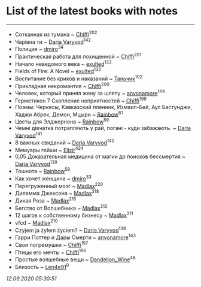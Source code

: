 # List of the latest books with notes
---

* Сотканная из тумана ~ [Chiffi](users/105/105831994080785626680-google)<sup>202</sup>
* Чарівна ти ~ [Daria Varyvod](users/829/829893410524253-facebook)<sup>142</sup>
* Полиция ~ [dmiro](users/571/5714115-vkontakte)<sup>34</sup>
* Практическая работа для похищенной ~ [Chiffi](users/105/105831994080785626680-google)<sup>201</sup>
* Начало неведомого века ~ [exulted](users/100/100599204551896265722-google)<sup>133</sup>
* Fields of Fire: A Novel ~ [exulted](users/100/100599204551896265722-google)<sup>132</sup>
* Воспитание без криков и наказаний ~ [Таньчик](users/209/2096581563762610-facebook)<sup>102</sup>
* Прикладная некромантия ~ [Chiffi](users/105/105831994080785626680-google)<sup>200</sup>
* Человек, который принял жену за шляпу ~ [anvonamore](users/595/5957175-vkontakte)<sup>144</sup>
* Герметикон 7 Скопление неприятностей ~ [Chiffi](users/105/105831994080785626680-google)<sup>199</sup>
* Поэмы: Черкесы, Кавказский пленник, Измаил-Бей, Аул Бастунджи, Хаджи Абрек, Демон, Мцыри ~ [Rainbow](users/109/109787328219839805802-google)<sup>61</sup>
* Цветы для Элджернона ~ [Rainbow](users/109/109787328219839805802-google)<sup>59</sup>
* Чемні дівчатка потрапляють у рай, погані - куди забажають. ~ [Daria Varyvod](users/829/829893410524253-facebook)<sup>141</sup>
* 8 важных свиданий ~ [Daria Varyvod](users/829/829893410524253-facebook)<sup>140</sup>
* Мемуары гейши ~ [Elixir](users/115/115826717712507836033-google)<sup>424</sup>
* 0,05 Доказательная медицина от магии до поисков бессмертия ~ [Daria Varyvod](users/829/829893410524253-facebook)<sup>139</sup>
* Тошнота ~ [Rainbow](users/109/109787328219839805802-google)<sup>58</sup>
* Как хочет женщина ~ [dmiro](users/571/5714115-vkontakte)<sup>33</sup>
* Перегруженный мозг ~ [Madlax](users/158/158304782-vkontakte)<sup>220</sup>
* Дилемма Джексона ~ [Madlax](users/158/158304782-vkontakte)<sup>218</sup>
* Дикая Роза ~ [Madlax](users/158/158304782-vkontakte)<sup>215</sup>
* Бегство от Волшебника ~ [Madlax](users/158/158304782-vkontakte)<sup>212</sup>
* 12 шагов к собственному бизнесу ~ [Madlax](users/158/158304782-vkontakte)<sup>211</sup>
* vfcd ~ [Madlax](users/158/158304782-vkontakte)<sup>210</sup>
* Czyjem ja żyłem życiem? ~ [Daria Varyvod](users/829/829893410524253-facebook)<sup>138</sup>
* Гарри Поттер и Дары Смерти ~ [anvonamore](users/595/5957175-vkontakte)<sup>143</sup>
* Свои погремушки ~ [Chiffi](users/105/105831994080785626680-google)<sup>197</sup>
* Птицы его мечты ~ [Chiffi](users/105/105831994080785626680-google)<sup>196</sup>
* Простые волшебные вещи ~ [Dandelion_Wine](users/586/58602788-vkontakte)<sup>48</sup>
* Близость ~ [Len4e91](users/254/254448176-yandex)<sup>9</sup>


_12.09.2020 05:30:51_
